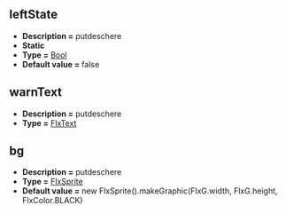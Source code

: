 ## leftState
* **Description =** putdeschere
* **Static**
* **Type =** [Bool](https://api.haxeflixel.com/Bool.html)
* **Default value =** false

## warnText
* **Description =** putdeschere
* **Type =** [FlxText](https://api.haxeflixel.com/flixel/text/FlxText.html)

## bg
* **Description =** putdeschere
* **Type =** [FlxSprite](https://api.haxeflixel.com/flixel/FlxSprite.html)
* **Default value =** new FlxSprite().makeGraphic(FlxG.width, FlxG.height, FlxColor.BLACK)


